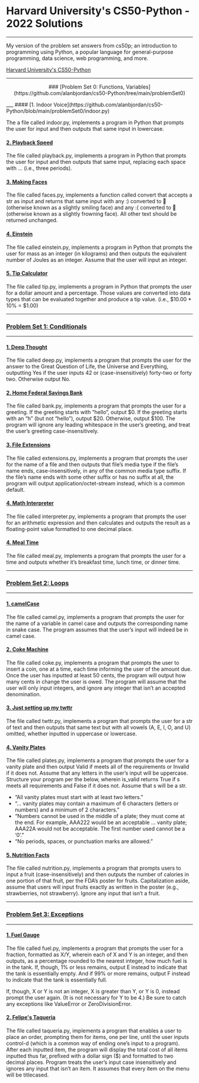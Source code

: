 # Harvard University's CS50-Python - 2022 Solutions

___

My version of the problem set answers from cs50p; an introduction to programming using Python, a popular language for general-purpose programming, data science, web programming, and more.

[Harvard University's CS50-Python](https://www.edx.org/course/cs50s-introduction-to-programming-with-python)

___
<p style="text-align: center;">### [Problem Set 0: Functions, Variables](https://github.com/alanbjordan/cs50-Python/tree/main/problemSet0)<p>
___
#### [1. Indoor Voice](https://github.com/alanbjordan/cs50-Python/blob/main/problemSet0/indoor.py)

The a file called indoor.py, implements a program in Python that prompts the user for input and then outputs that same input in lowercase. 

#### [2. Playback Speed](https://github.com/alanbjordan/cs50-Python/blob/main/problemSet0/playback.py)

The file called playback.py, implements a program in Python that prompts the user for input and then outputs that same input, replacing each space with ... (i.e., three periods).

#### [3. Making Faces](https://github.com/alanbjordan/cs50-Python/blob/main/problemSet0/faces.py)

The file called faces.py, implements a function called convert that accepts a str as input and returns that same input with any :) converted to 🙂 (otherwise known as a slightly smiling face) and any :( converted to 🙁 (otherwise known as a slightly frowning face). All other text should be returned unchanged.

#### [4. Einstein](https://github.com/alanbjordan/cs50-Python/blob/main/problemSet0/einstein.py)

The file called einstein.py, implements a program in Python that prompts the user for mass as an integer (in kilograms) and then outputs the equivalent number of Joules as an integer. Assume that the user will input an integer.

#### [5. Tip Calculator](https://github.com/alanbjordan/cs50-Python/blob/main/problemSet0/tip.py)

The file called tip.py, implements a program in Python that prompts the user for a dollar amount and a percentage. Those values are converted into data types that can be evaluated together and produce a tip value. (i.e., $10.00 * 10% = $1.00)
___

### [Problem Set 1: Conditionals](https://github.com/alanbjordan/cs50-Python/tree/main/problemSet1)

___
#### [1. Deep Thought](https://github.com/alanbjordan/cs50-Python/blob/main/problemSet1/deep.py)

The file called deep.py, implements a program that prompts the user for the answer to the Great Question of Life, the Universe and Everything, outputting Yes if the user inputs 42 or (case-insensitively) forty-two or forty two. Otherwise output No.

#### [2. Home Federal Savings Bank](https://github.com/alanbjordan/cs50-Python/blob/main/problemSet1/bank.py)

The file called bank.py, implements a program that prompts the user for a greeting. If the greeting starts with “hello”, output $0. If the greeting starts with an “h” (but not “hello”), output $20. Otherwise, output $100. The program will ignore any leading whitespace in the user’s greeting, and treat the user’s greeting case-insensitively.

#### [3. File Extensions](https://github.com/alanbjordan/cs50-Python/blob/main/problemSet1/extensions.py)

The file called extensions.py, implements a program that prompts the user for the name of a file and then outputs that file’s media type if the file’s name ends, case-insensitively, in any of the common media type suffix. If the file’s name ends with some other suffix or has no suffix at all, the program will output application/octet-stream instead, which is a common default.

#### [4. Math Interpreter](https://github.com/alanbjordan/cs50-Python/blob/main/problemSet1/interpreter.py)

The file called interpreter.py, implements a program that prompts the user for an arithmetic expression and then calculates and outputs the result as a floating-point value formatted to one decimal place. 

#### [4. Meal Time](https://github.com/alanbjordan/cs50-Python/blob/main/problemSet1/meal.py)

The file called meal.py, implements a program that prompts the user for a time and outputs whether it’s breakfast time, lunch time, or dinner time.

___

### [Problem Set 2: Loops](https://github.com/alanbjordan/cs50-Python/tree/main/problemSet2)

___
#### [1. camelCase](https://github.com/alanbjordan/cs50-Python/blob/main/problemSet2/camel.py)

The file called camel.py, implements a program that prompts the user for the name of a variable in camel case and outputs the corresponding name in snake case. The program assumes that the user’s input will indeed be in camel case.

#### [2. Coke Machine](https://github.com/alanbjordan/cs50-Python/blob/main/problemSet2/coke.py)

The file called coke.py, implements a program that prompts the user to insert a coin, one at a time, each time informing the user of the amount due. Once the user has inputted at least 50 cents, the program will output how many cents in change the user is owed. The program will assume that the user will only input integers, and ignore any integer that isn’t an accepted denomination.

#### [3. Just setting up my twttr](https://github.com/alanbjordan/cs50-Python/blob/main/problemSet2/twttr.py)

The file called twttr.py, implements a program that prompts the user for a str of text and then outputs that same text but with all vowels (A, E, I, O, and U) omitted, whether inputted in uppercase or lowercase.

#### [4. Vanity Plates](https://github.com/alanbjordan/cs50-Python/blob/main/problemSet2/plates.py)

The file called plates.py, implements a program that prompts the user for a vanity plate and then output Valid if meets all of the requirements or Invalid if it does not. Assume that any letters in the user’s input will be uppercase. Structure your program per the below, wherein is_valid returns True if s meets all requirements and False if it does not. Assume that s will be a str. 
- “All vanity plates must start with at least two letters.”
- “… vanity plates may contain a maximum of 6 characters (letters or numbers) and a minimum of 2 characters.”
- “Numbers cannot be used in the middle of a plate; they must come at the end. For example, AAA222 would be an acceptable … vanity plate; AAA22A would not be acceptable. The first number used cannot be a ‘0’.”
- “No periods, spaces, or punctuation marks are allowed.”

#### [5. Nutrition Facts](https://github.com/alanbjordan/cs50-Python/blob/main/problemSet2/nutrition.py)

The file called nutrition.py, implements a program that prompts users to input a fruit (case-insensitively) and then outputs the number of calories in one portion of that fruit, per the FDA’s poster for fruits. Capitalization aside, assume that users will input fruits exactly as written in the poster (e.g., strawberries, not strawberry). Ignore any input that isn’t a fruit.

___

### [Problem Set 3: Exceptions](https://github.com/alanbjordan/cs50-Python/tree/main/problemSet3)

___

#### [1. Fuel Gauge](https://github.com/alanbjordan/cs50-Python/blob/main/problemSet3/fuel.py)

The file called fuel.py, implements a program that prompts the user for a fraction, formatted as X/Y, wherein each of X and Y is an integer, and then outputs, as a percentage rounded to the nearest integer, how much fuel is in the tank. If, though, 1% or less remains, output E instead to indicate that the tank is essentially empty. And if 99% or more remains, output F instead to indicate that the tank is essentially full.

If, though, X or Y is not an integer, X is greater than Y, or Y is 0, instead prompt the user again. (It is not necessary for Y to be 4.) Be sure to catch any exceptions like ValueError or ZeroDivisionError.

#### [2. Felipe's Taqueria](https://github.com/alanbjordan/cs50-Python/blob/main/problemSet3/taqueria.py)

The file called taqueria.py, implements a program that enables a user to place an order, prompting them for items, one per line, until the user inputs control-d (which is a common way of ending one’s input to a program). After each inputted item, the program will display the total cost of all items inputted thus far, prefixed with a dollar sign ($) and formatted to two decimal places. Program treats the user’s input case insensitively and ignores any input that isn’t an item. It assumes that every item on the menu will be titlecased.
